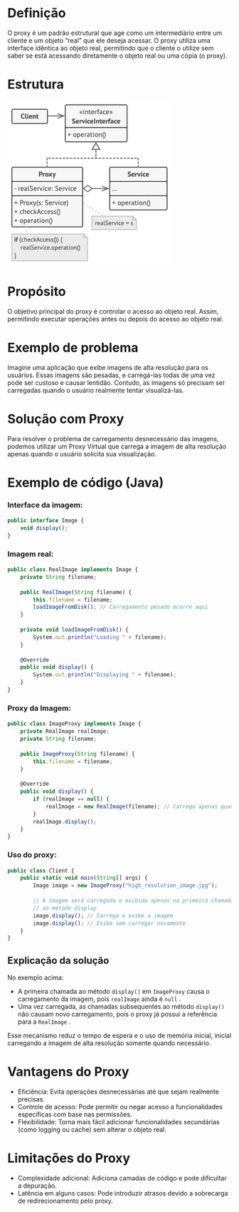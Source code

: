 # Definição

O proxy é um padrão estrutural que age como um intermediário entre um cliente e um objeto “real” que ele deseja acessar. O proxy utiliza uma interface idêntica ao objeto real, permitindo que o cliente o utilize sem saber se está acessando diretamente o objeto real ou uma cópia (o proxy).

# Estrutura

![structure.png](https://github.com/oNicolasSB/DesignPatternsJava/blob/main/Proxy/structure.png)

# Propósito

O objetivo principal do proxy é controlar o acesso ao objeto real. Assim, permitindo executar operações antes ou depois do acesso ao objeto real. 

# Exemplo de problema

Imagine uma aplicação que exibe imagens de alta resolução para os usuários. Essas imagens são pesadas, e carregá-las todas de uma vez pode ser custoso e causar lentidão. Contudo, as imagens só precisam ser carregadas quando o usuário realmente tentar visualizá-las.

# Solução com Proxy

Para resolver o problema de carregamento desnecessário das imagens, podemos utilizar um Proxy Virtual que carrega a imagem de alta resolução apenas quando o usuário solicita sua visualização.

# Exemplo de código (Java)

### Interface da imagem:

```jsx
public interface Image {
    void display();
}
```

### Imagem real:

```jsx
public class RealImage implements Image {
    private String filename;
    
    public RealImage(String filename) {
        this.filename = filename;
        loadImageFromDisk(); // Carregamento pesado ocorre aqui
    }
    
    private void loadImageFromDisk() {
        System.out.println("Loading " + filename);
    }
    
    @Override
    public void display() {
        System.out.println("Displaying " + filename);
    }
}
```

### Proxy da Imagem:

```jsx
public class ImageProxy implements Image {
    private RealImage realImage;
    private String filename;
    
    public ImageProxy(String filename) {
        this.filename = filename;
    }
    
    @Override
    public void display() {
        if (realImage == null) {
            realImage = new RealImage(filename); // Carrega apenas quando necessário
        }
        realImage.display();
    }
}
```

### Uso do proxy:

```jsx
public class Client {
    public static void main(String[] args) {
        Image image = new ImageProxy("high_resolution_image.jpg");
        
        // A imagem será carregada e exibida apenas na primeira chamada
        // ao método display
        image.display(); // Carrega e exibe a imagem
        image.display(); // Exibe sem carregar novamente
    }
}
```

## Explicação da solução

No exemplo acima:

- A primeira chamada ao método `display()` em `ImageProxy` causa o carregamento da imagem, pois `realImage` ainda é `null` .
- Uma vez carregada, as chamadas subsequentes ao método `display()` não causam novo carregamento, pois o proxy já possui a referência para a `RealImage` .

Esse mecanismo reduz o tempo de espera e o uso de memória inicial, inicial carregando a imagem de alta resolução somente quando necessário.

# Vantagens do Proxy

- Eficiência: Evita operações desnecessárias até que sejam realmente precisas.
- Controle de acesso: Pode permitir ou negar acesso a funcionalidades específicas com base nas permissões.
- Flexibilidade: Torna mais fácil adicionar funcionalidades secundárias (como logging ou cache) sem alterar o objeto real.

# Limitações do Proxy

- Complexidade adicional: Adiciona camadas de código e pode dificultar a depuração.
- Latência em alguns casos: Pode introduzir atrasos devido a sobrecarga de redirecionamento pelo proxy.